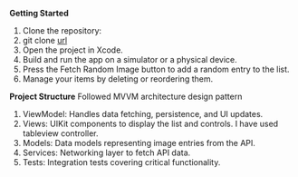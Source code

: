 
**Getting Started**

1. Clone the repository:
2. git clone [url](https://github.com/bhardwaj-sunil/FetchRandomImage/)
3. Open the project in Xcode.
4. Build and run the app on a simulator or a physical device.
5. Press the Fetch Random Image button to add a random entry to the list.
6. Manage your items by deleting or reordering them.

**Project Structure** Followed MVVM architecture design pattern

1. ViewModel: Handles data fetching, persistence, and UI updates.
2. Views: UIKit components to display the list and controls. I have used tableview controller.
3. Models: Data models representing image entries from the API.
4. Services: Networking layer to fetch API data.
5. Tests: Integration tests covering critical functionality.
